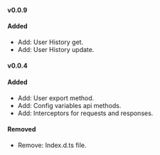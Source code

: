 #### v0.0.9

#### Added

- Add: User History get.
- Add: User History update.

#### v0.0.4

#### Added

- Add: User export method.
- Add: Config variables api methods.
- Add: Interceptors for requests and responses.

#### Removed

- Remove: Index.d.ts file.
